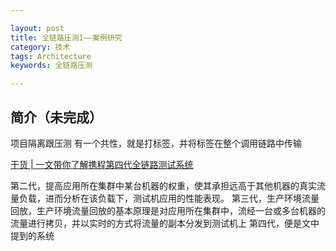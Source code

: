 ```yaml
---

layout: post
title: 全链路压测1——案例研究
category: 技术
tags: Architecture
keywords: 全链路压测

---
```


## 简介（未完成）



项目隔离跟压测 有一个共性，就是打标签，并将标签在整个调用链路中传输

[干货 | 一文带你了解携程第四代全链路测试系统](https://mp.weixin.qq.com/s?__biz=MjM5MDI3MjA5MQ==&mid=2697267581&idx=1&sn=a81ae51a7633c5970e6e5510afbb43f2&chksm=8376f649b4017f5fa1e71f4b89cb0f9839b55e212a1d39304671e674b9a5c8e2e6cca93d5f4d&mpshare=1&scene=23&srcid=1012gRT6WwfdGz8g4k1ctmVi%23rd)


第二代，提高应用所在集群中某台机器的权重，使其承担远高于其他机器的真实流量负载，进而分析在该负载下，测试机应用的性能表现。
第三代，生产环境流量回放，生产环境流量回放的基本原理是对应用所在集群中，流经一台或多台机器的流量进行拷贝，并以实时的方式将流量的副本分发到测试机上
第四代，便是文中提到的系统